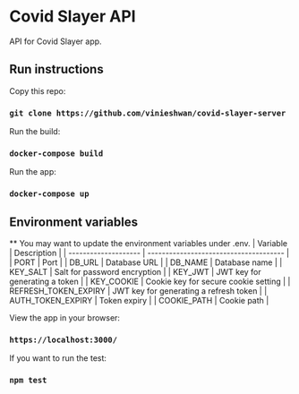 # Covid Slayer API

API for Covid Slayer app.

## Run instructions

Copy this repo:

### `git clone https://github.com/vinieshwan/covid-slayer-server`

Run the build:

### `docker-compose build`

Run the app:

### `docker-compose up`

## Environment variables

\*\* You may want to update the environment variables under .env.
| Variable | Description |
| -------------------- | -------------------------------------- |
| PORT | Port |
| DB_URL | Database URL |
| DB_NAME | Database name |
| KEY_SALT | Salt for password encryption |
| KEY_JWT | JWT key for generating a token |
| KEY_COOKIE | Cookie key for secure cookie setting |
| REFRESH_TOKEN_EXPIRY | JWT key for generating a refresh token |
| AUTH_TOKEN_EXPIRY | Token expiry |
| COOKIE_PATH | Cookie path |

View the app in your browser:

### `https://localhost:3000/`

If you want to run the test:

### `npm test`
